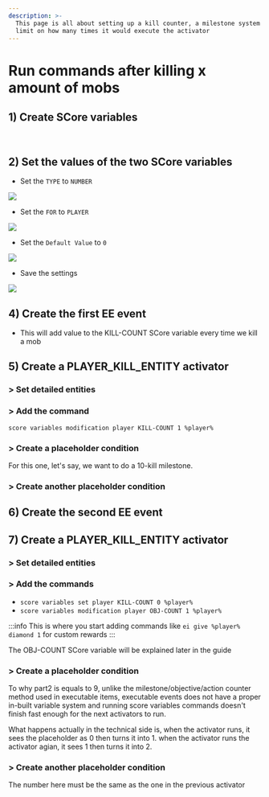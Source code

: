 ```yaml
---
description: >-
  This page is all about setting up a kill counter, a milestone system and a
  limit on how many times it would execute the activator
---
```


# Run commands after killing x amount of mobs

## 1) Create SCore variables

<img src="https://imgur.com/ktpvy5T.png" alt="" />

<img src="https://imgur.com/cyk8yKt.png" alt="" />

## 2) Set the values of the two SCore variables

* Set the `TYPE` to `NUMBER`

![](</img/image (12) (1).png>)

* Set the `FOR` to `PLAYER`

![](</img/image (13) (1).png>)

* Set the `Default Value` to `0`

![](</img/image (14) (1).png>)

* Save the settings

![](</img/image (15) (1).png>)

## 4) Create the first EE event

* This will add value to the KILL-COUNT SCore variable every time we kill a mob

## 5) Create a PLAYER\_KILL\_ENTITY activator

### > Set detailed entities

### > Add the command

`score variables modification player KILL-COUNT 1 %player%`

### > Create a placeholder condition

For this one, let's say, we want to do a 10-kill milestone.

### > Create another placeholder condition

## 6) Create the second EE event

## 7) Create a PLAYER\_KILL\_ENTITY activator

### > Set detailed entities

### > Add the commands

* `score variables set player KILL-COUNT 0 %player%`
* `score variables modification player OBJ-COUNT 1 %player%`

:::info
This is where you start adding commands like `ei give %player% diamond 1` for custom rewards
:::

The OBJ-COUNT SCore variable will be explained later in the guide

### > Create a placeholder condition

To why part2 is equals to 9, unlike the milestone/objective/action counter method used in executable items, executable events does not have a proper in-built variable system and running score variables commands doesn't finish fast enough for the next activators to run.

What happens actually in the technical side is, when the activator runs, it sees the placeholder as 0 then turns it into 1. when the activator runs the activator agian, it sees 1 then turns it into 2.

### > Create another placeholder condition

The number here must be the same as the one in the previous activator

